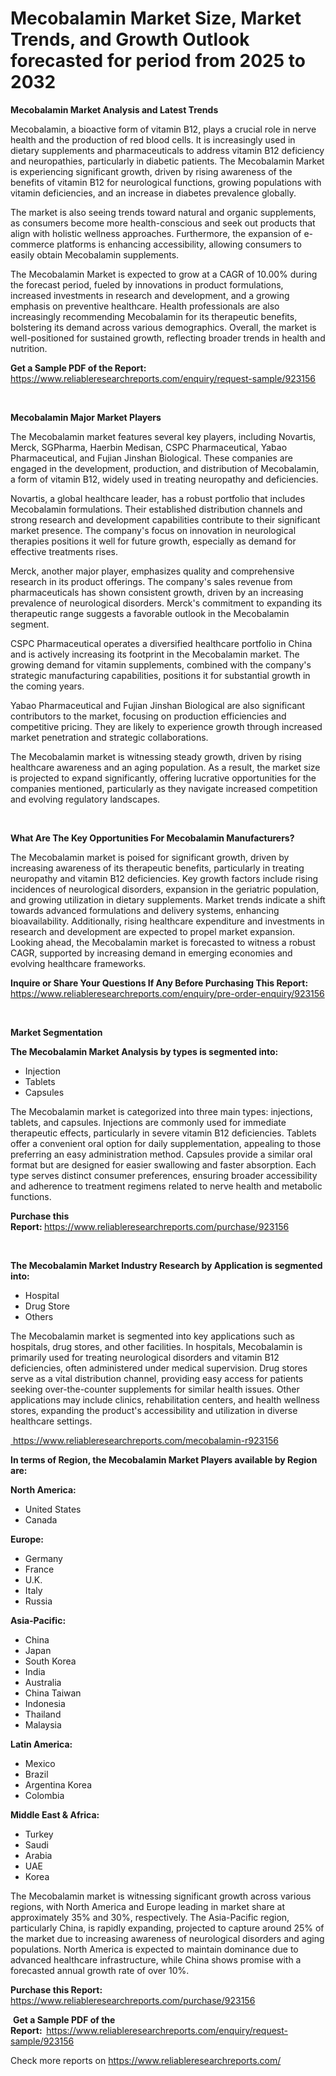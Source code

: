 <p><h1>Mecobalamin Market Size, Market Trends, and Growth Outlook forecasted for period from 2025 to 2032</h1></p><p><strong>Mecobalamin Market Analysis and Latest Trends</strong></p>
<p><p>Mecobalamin, a bioactive form of vitamin B12, plays a crucial role in nerve health and the production of red blood cells. It is increasingly used in dietary supplements and pharmaceuticals to address vitamin B12 deficiency and neuropathies, particularly in diabetic patients. The Mecobalamin Market is experiencing significant growth, driven by rising awareness of the benefits of vitamin B12 for neurological functions, growing populations with vitamin deficiencies, and an increase in diabetes prevalence globally.</p><p>The market is also seeing trends toward natural and organic supplements, as consumers become more health-conscious and seek out products that align with holistic wellness approaches. Furthermore, the expansion of e-commerce platforms is enhancing accessibility, allowing consumers to easily obtain Mecobalamin supplements. </p><p>The Mecobalamin Market is expected to grow at a CAGR of 10.00% during the forecast period, fueled by innovations in product formulations, increased investments in research and development, and a growing emphasis on preventive healthcare. Health professionals are also increasingly recommending Mecobalamin for its therapeutic benefits, bolstering its demand across various demographics. Overall, the market is well-positioned for sustained growth, reflecting broader trends in health and nutrition.</p></p>
<p><strong>Get a Sample PDF of the Report:&nbsp;</strong> <a href="https://www.reliableresearchreports.com/enquiry/request-sample/923156?utm_campaign=2222&utm_medium=2&utm_source=Github&utm_content=ia&utm_term=05032025&utm_id=mecobalamin">https://www.reliableresearchreports.com/enquiry/request-sample/923156</a></p>
<p>&nbsp;</p>
<p><strong>Mecobalamin Major Market Players</strong></p>
<p><p>The Mecobalamin market features several key players, including Novartis, Merck, SGPharma, Haerbin Medisan, CSPC Pharmaceutical, Yabao Pharmaceutical, and Fujian Jinshan Biological. These companies are engaged in the development, production, and distribution of Mecobalamin, a form of vitamin B12, widely used in treating neuropathy and deficiencies.</p><p>Novartis, a global healthcare leader, has a robust portfolio that includes Mecobalamin formulations. Their established distribution channels and strong research and development capabilities contribute to their significant market presence. The company's focus on innovation in neurological therapies positions it well for future growth, especially as demand for effective treatments rises.</p><p>Merck, another major player, emphasizes quality and comprehensive research in its product offerings. The company's sales revenue from pharmaceuticals has shown consistent growth, driven by an increasing prevalence of neurological disorders. Merck's commitment to expanding its therapeutic range suggests a favorable outlook in the Mecobalamin segment.</p><p>CSPC Pharmaceutical operates a diversified healthcare portfolio in China and is actively increasing its footprint in the Mecobalamin market. The growing demand for vitamin supplements, combined with the company's strategic manufacturing capabilities, positions it for substantial growth in the coming years. </p><p>Yabao Pharmaceutical and Fujian Jinshan Biological are also significant contributors to the market, focusing on production efficiencies and competitive pricing. They are likely to experience growth through increased market penetration and strategic collaborations.</p><p>The Mecobalamin market is witnessing steady growth, driven by rising healthcare awareness and an aging population. As a result, the market size is projected to expand significantly, offering lucrative opportunities for the companies mentioned, particularly as they navigate increased competition and evolving regulatory landscapes.</p></p>
<p>&nbsp;</p>
<p><strong>What Are The Key Opportunities For Mecobalamin Manufacturers?</strong></p>
<p><p>The Mecobalamin market is poised for significant growth, driven by increasing awareness of its therapeutic benefits, particularly in treating neuropathy and vitamin B12 deficiencies. Key growth factors include rising incidences of neurological disorders, expansion in the geriatric population, and growing utilization in dietary supplements. Market trends indicate a shift towards advanced formulations and delivery systems, enhancing bioavailability. Additionally, rising healthcare expenditure and investments in research and development are expected to propel market expansion. Looking ahead, the Mecobalamin market is forecasted to witness a robust CAGR, supported by increasing demand in emerging economies and evolving healthcare frameworks.</p></p>
<p><strong>Inquire or Share Your Questions If Any Before Purchasing This Report:</strong> <a href="https://www.reliableresearchreports.com/enquiry/pre-order-enquiry/923156?utm_campaign=2222&utm_medium=2&utm_source=Github&utm_content=ia&utm_term=05032025&utm_id=mecobalamin">https://www.reliableresearchreports.com/enquiry/pre-order-enquiry/923156</a></p>
<p>&nbsp;</p>
<p><strong>Market Segmentation</strong></p>
<p><strong>The Mecobalamin Market Analysis by types is segmented into:</strong></p>
<p><ul><li>Injection</li><li>Tablets</li><li>Capsules</li></ul></p>
<p><p>The Mecobalamin market is categorized into three main types: injections, tablets, and capsules. Injections are commonly used for immediate therapeutic effects, particularly in severe vitamin B12 deficiencies. Tablets offer a convenient oral option for daily supplementation, appealing to those preferring an easy administration method. Capsules provide a similar oral format but are designed for easier swallowing and faster absorption. Each type serves distinct consumer preferences, ensuring broader accessibility and adherence to treatment regimens related to nerve health and metabolic functions.</p></p>
<p><strong>Purchase this Report:&nbsp;</strong><a href="https://www.reliableresearchreports.com/purchase/923156?utm_campaign=2222&utm_medium=2&utm_source=Github&utm_content=ia&utm_term=05032025&utm_id=mecobalamin">https://www.reliableresearchreports.com/purchase/923156</a></p>
<p>&nbsp;</p>
<p><strong>The Mecobalamin Market Industry Research by Application is segmented into:</strong></p>
<p><ul><li>Hospital</li><li>Drug Store</li><li>Others</li></ul></p>
<p><p>The Mecobalamin market is segmented into key applications such as hospitals, drug stores, and other facilities. In hospitals, Mecobalamin is primarily used for treating neurological disorders and vitamin B12 deficiencies, often administered under medical supervision. Drug stores serve as a vital distribution channel, providing easy access for patients seeking over-the-counter supplements for similar health issues. Other applications may include clinics, rehabilitation centers, and health wellness stores, expanding the product's accessibility and utilization in diverse healthcare settings.</p></p>
<p><a href="https://www.reliableresearchreports.com/mecobalamin-r923156?utm_campaign=2222&utm_medium=2&utm_source=Github&utm_content=ia&utm_term=05032025&utm_id=mecobalamin">&nbsp;https://www.reliableresearchreports.com/mecobalamin-r923156</a></p>
<p><strong>In terms of Region, the Mecobalamin Market Players available by Region are:</strong></p>
<p>
    <p> <strong> North America: </strong>
        <ul>
            <li>United States</li>
            <li>Canada</li>
        </ul>
        </p> 
    <p> <strong> Europe: </strong>
        <ul>
            <li>Germany</li>
            <li>France</li>
            <li>U.K.</li>
            <li>Italy</li>
            <li>Russia</li>
        </ul>
        </p> 
    <p> <strong> Asia-Pacific: </strong>
        <ul>
            <li>China</li>
            <li>Japan</li>
            <li>South Korea</li>
            <li>India</li>
            <li>Australia</li>
            <li>China Taiwan</li>
            <li>Indonesia</li>
            <li>Thailand</li>
            <li>Malaysia</li>
        </ul>
        </p> 
    <p> <strong> Latin America: </strong>
        <ul>
            <li>Mexico</li>
            <li>Brazil</li>
            <li>Argentina Korea</li>
            <li>Colombia</li>
        </ul>
        </p> 
    <p> <strong> Middle East & Africa: </strong>
        <ul>
            <li>Turkey</li>
            <li>Saudi</li>
            <li>Arabia</li>
            <li>UAE</li>
            <li>Korea</li>
        </ul>
    </p>
    </p>
<p><p>The Mecobalamin market is witnessing significant growth across various regions, with North America and Europe leading in market share at approximately 35% and 30%, respectively. The Asia-Pacific region, particularly China, is rapidly expanding, projected to capture around 25% of the market due to increasing awareness of neurological disorders and aging populations. North America is expected to maintain dominance due to advanced healthcare infrastructure, while China shows promise with a forecasted annual growth rate of over 10%.</p></p>
<p><strong>Purchase this Report: </strong><a href="https://www.reliableresearchreports.com/purchase/923156?utm_campaign=2222&utm_medium=2&utm_source=Github&utm_content=ia&utm_term=05032025&utm_id=mecobalamin">https://www.reliableresearchreports.com/purchase/923156</a></p>
<p>&nbsp;<strong>Get a Sample PDF of the Report:&nbsp;&nbsp;</strong><a href="https://www.reliableresearchreports.com/enquiry/request-sample/923156?utm_campaign=2222&utm_medium=2&utm_source=Github&utm_content=ia&utm_term=05032025&utm_id=mecobalamin">https://www.reliableresearchreports.com/enquiry/request-sample/923156</a></p>
<p><strong></strong></p>
<p>Check more reports on <a href="https://www.reliableresearchreports.com/?utm_campaign=2222&utm_medium=2&utm_source=Github&utm_content=ia&utm_term=05032025&utm_id=mecobalamin">https://www.reliableresearchreports.com/</a></p>